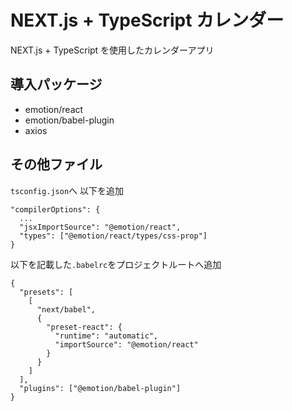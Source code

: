 # NEXT.js + TypeScript カレンダー
NEXT.js + TypeScript を使用したカレンダーアプリ
## 導入パッケージ
- emotion/react
- emotion/babel-plugin
- axios
## その他ファイル
`tsconfig.json`へ 以下を追加
```
"compilerOptions": {
  ...
  "jsxImportSource": "@emotion/react",
  "types": ["@emotion/react/types/css-prop"]
}
```

以下を記載した`.babelrc`をプロジェクトルートへ追加

```
{
  "presets": [
    [
      "next/babel",
      {
        "preset-react": {
          "runtime": "automatic",
          "importSource": "@emotion/react"
        }
      }
    ]
  ],
  "plugins": ["@emotion/babel-plugin"]
}
```